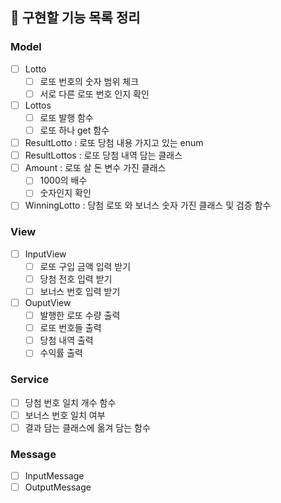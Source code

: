 ## 🚀 구현할 기능 목록 정리

### Model
- [ ] Lotto
  - [ ] 로또 번호의 숫자 범위 체크
  - [ ] 서로 다른 로또 번호 인지 확인
- [ ] Lottos
  - [ ] 로또 발행 함수
  - [ ] 로또 하나 get 함수
- [ ] ResultLotto : 로또 당첨 내용 가지고 있는 enum
- [ ] ResultLottos : 로또 당첨 내역 담는 클래스
- [ ] Amount : 로또 살 돈 변수 가진 클래스
  - [ ] 1000의 배수
  - [ ] 숫자인지 확인
- [ ] WinningLotto : 당첨 로또 와 보너스 숫자 가진 클래스 및 검증 함수

### View
- [ ] InputView
    - [ ] 로또 구입 금액 입력 받기
    - [ ] 당첨 전호 입력 받기
    - [ ] 보너스 번호 입력 받기
- [ ] OuputView
    - [ ] 발행한 로또 수량 출력
    - [ ] 로또 번호들 출력
    - [ ] 당첨 내역 출력
    - [ ] 수익률 출력
### Service
- [ ] 당첨 번호 일치 개수 함수
- [ ] 보너스 번호 일치 여부
- [ ] 결과 담는 클래스에 옮겨 담는 함수

### Message
- [ ] InputMessage
- [ ] OutputMessage
